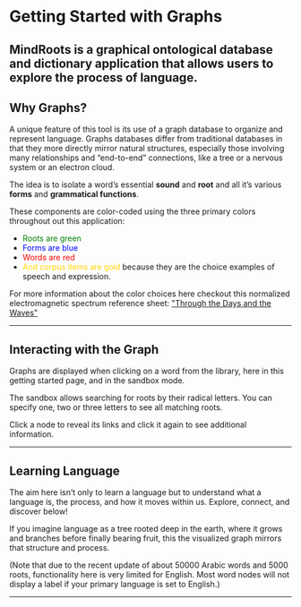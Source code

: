 # Getting Started with Graphs

MindRoots is a graphical ontological database and dictionary application that allows users to explore the process of language.
---

## Why Graphs?

A unique feature of this tool is its use of a graph database to organize and represent language.  Graphs databases differ from traditional databases in that they more directly mirror natural structures, especially those involving many relationships and “end-to-end” connections, like a tree or a nervous system or an electron cloud.

The idea is to isolate a word’s essential **sound** and **root** and all it’s various **forms** and **grammatical functions**. 

These components are color-coded using the three primary colors throughout out this application:

+ <span style="color:green;">Roots are green</span>
+ <span style="color:blue;">Forms are blue</span>
+ <span style="color:red;">Words are red</span>
+ <span style="color:gold;">And corpus items are gold</span> because they are the choice examples of speech and expression. 

For more information about the color choices here checkout this normalized electromagnetic spectrum reference sheet:  ["Through the Days and the Waves"](/elements)



---

## Interacting with the Graph

Graphs are displayed when clicking on a word from the library, here in this getting started page, and in the sandbox mode.

The sandbox allows searching for roots by their radical letters.  You can specify one, two or three letters to see all matching roots.

Click a node to reveal its links and click it again to see additional information. 
  

---

## Learning Language

The aim here isn’t only to learn a language but to understand what a language is, the process, and how it moves within us. Explore, connect, and discover below!

If you imagine language as a tree rooted deep in the earth, where it grows and branches before finally bearing fruit, this the visualized graph mirrors that structure and process.

(Note that due to the recent update of about 50000 Arabic words and 5000 roots, functionality here is very limited for English.  Most word nodes will not display a label if your primary language is set to English.)

---